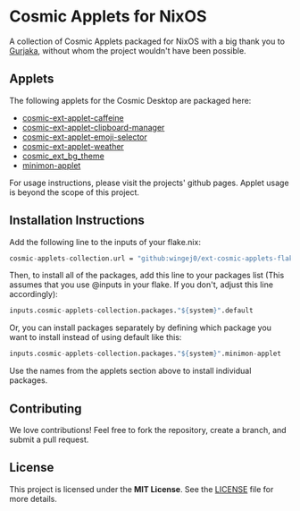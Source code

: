 # Cosmic Applets for NixOS   
A collection of Cosmic Applets packaged for NixOS with a big thank you to [Gurjaka](https://github.com/Gurjaka), without whom the project wouldn't have been possible.   
   
## Applets   
The following applets for the Cosmic Desktop are packaged here:   
- [cosmic-ext-applet-caffeine](https://github.com/tropicbliss/cosmic-ext-applet-caffeine)   
- [cosmic-ext-applet-clipboard-manager](https://github.com/cosmic-utils/clipboard-manager)   
- [cosmic-ext-applet-emoji-selector](https://github.com/bGVia3VjaGVu/cosmic-ext-applet-emoji-selector)   
- [cosmic-ext-applet-weather](https://github.com/cosmic-utils/cosmic-ext-applet-weather)   
- [cosmic\_ext\_bg\_theme](https://github.com/wash2/cosmic_ext_bg_theme)   
- [minimon-applet](https://github.com/cosmic-utils/minimon-applet)   
   
For usage instructions, please visit the projects' github pages.  Applet usage is beyond the scope of this project.   
   
## Installation Instructions   
Add the following line to the inputs of your flake.nix:   
```nix
cosmic-applets-collection.url = "github:wingej0/ext-cosmic-applets-flake";
```
Then, to install all of the packages, add this line to your packages list (This assumes that you use @inputs in your flake.  If you don't, adjust this line accordingly):   
```nix
inputs.cosmic-applets-collection.packages."${system}".default
```
Or, you can install packages separately by defining which package you want to install instead of using default like this:   
```nix
inputs.cosmic-applets-collection.packages."${system}".minimon-applet
```
Use the names from the applets section above to install individual packages.   
   
## Contributing   
We love contributions!  Feel free to fork the repository, create a branch, and submit a pull request.   
   
## License   
This project is licensed under the **MIT License**. See the [LICENSE](LICENSE) file for more details.   
   